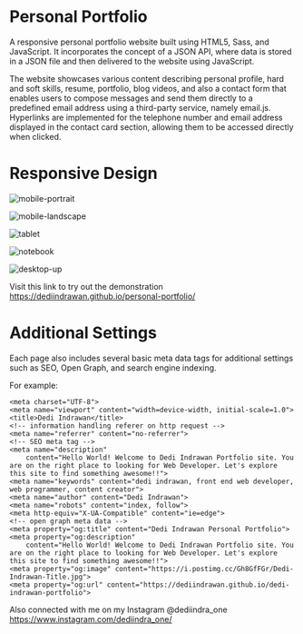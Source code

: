 # Personal Portfolio
A responsive personal portfolio website built using HTML5, Sass, and JavaScript. It incorporates the concept of a JSON API, where data is stored in a JSON file and then delivered to the website using JavaScript.

The website showcases various content describing personal profile, hard and soft skills, resume, portfolio, blog videos, and also a contact form that enables users to compose messages and send them directly to a predefined email address using a third-party service, namely email.js. Hyperlinks are implemented for the telephone number and email address displayed in the contact card section, allowing them to be accessed directly when clicked.

# Responsive Design

![mobile-portrait](https://github.com/dediindrawan/personal-portfolio/assets/107289320/e361325a-6158-4fc4-a6c7-97bedf22332c)

![mobile-landscape](https://github.com/dediindrawan/personal-portfolio/assets/107289320/df35c9e5-89d8-4e53-87d0-2ea4c6ab05d4)

![tablet](https://github.com/dediindrawan/personal-portfolio/assets/107289320/0b9971a2-a092-494e-ab52-94b8a833510d)

![notebook](https://github.com/dediindrawan/personal-portfolio/assets/107289320/a6a9568c-7874-4067-92f9-59e5c261782e)

![desktop-up](https://github.com/dediindrawan/personal-portfolio/assets/107289320/44519cb6-0562-433a-8c1b-c68b411c7eca)

Visit this link to try out the demonstration https://dediindrawan.github.io/personal-portfolio/

# Additional Settings

Each page also includes several basic meta data tags for additional settings such as SEO, Open Graph, and search engine indexing.

For example: 

    <meta charset="UTF-8">
    <meta name="viewport" content="width=device-width, initial-scale=1.0">
    <title>Dedi Indrawan</title>
    <!-- information handling referer on http request -->
    <meta name="referrer" content="no-referrer">
    <!-- SEO meta tag -->
    <meta name="description"
        content="Hello World! Welcome to Dedi Indrawan Portfolio site. You are on the right place to looking for Web Developer. Let's explore this site to find something awesome!!">
    <meta name="keywords" content="dedi indrawan, front end web developer, web programmer, content creator">
    <meta name="author" content="Dedi Indrawan">
    <meta name="robots" content="index, follow">
    <meta http-equiv="X-UA-Compatible" content="ie=edge">
    <!-- open graph meta data -->
    <meta property="og:title" content="Dedi Indrawan Personal Portfolio">
    <meta property="og:description"
        content="Hello World! Welcome to Dedi Indrawan Portfolio site. You are on the right place to looking for Web Developer. Let's explore this site to find something awesome!!">
    <meta property="og:image" content="https://i.postimg.cc/Gh8GfFGr/Dedi-Indrawan-Title.jpg">
    <meta property="og:url" content="https://dediindrawan.github.io/dedi-indrawan-portfolio">

Also connected with me on my Instagram @dediindra_one https://www.instagram.com/dediindra_one/
